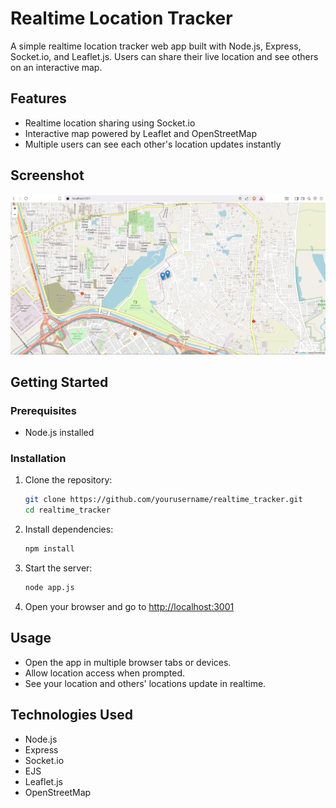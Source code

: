 # Realtime Location Tracker

A simple realtime location tracker web app built with Node.js, Express, Socket.io, and Leaflet.js. Users can share their live location and see others on an interactive map.

## Features

- Realtime location sharing using Socket.io
- Interactive map powered by Leaflet and OpenStreetMap
- Multiple users can see each other's location updates instantly

## Screenshot

![Realtime Location Tracker Screenshot](public\images\image.png)

## Getting Started

### Prerequisites

- Node.js installed

### Installation

1. Clone the repository:
    ```sh
    git clone https://github.com/yourusername/realtime_tracker.git
    cd realtime_tracker
    ```

2. Install dependencies:
    ```sh
    npm install
    ```

3. Start the server:
    ```sh
    node app.js
    ```

4. Open your browser and go to [http://localhost:3001](http://localhost:3001)

## Usage

- Open the app in multiple browser tabs or devices.
- Allow location access when prompted.
- See your location and others' locations update in realtime.

## Technologies Used

- Node.js
- Express
- Socket.io
- EJS
- Leaflet.js
- OpenStreetMap


